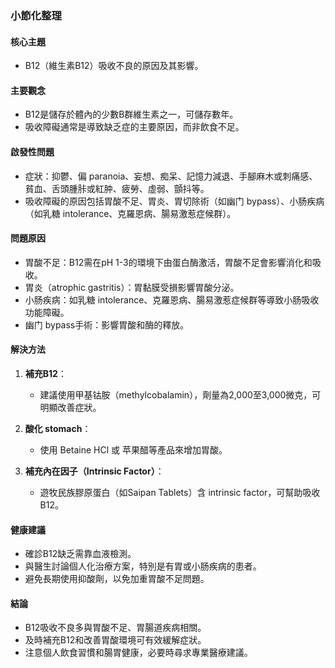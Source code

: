 ### 小節化整理

#### 核心主題
- B12（維生素B12）吸收不良的原因及其影響。

#### 主要觀念
- B12是儲存於體內的少數B群維生素之一，可儲存數年。
- 吸收障礙通常是導致缺乏症的主要原因，而非飲食不足。

#### 啟發性問題
- 症狀：抑鬱、偏 paranoia、妄想、痴呆、記憶力減退、手腳麻木或刺痛感、貧血、舌頭腫胩或紅肿、疲勞、虛弱、顫抖等。
- 吸收障礙的原因包括胃酸不足、胃炎、胃切除術（如幽门 bypass）、小肠疾病（如乳糖 intolerance、克羅恩病、腸易激惹症候群）。

#### 問題原因
- 胃酸不足：B12需在pH 1-3的環境下由蛋白酶激活，胃酸不足會影響消化和吸收。
- 胃炎（atrophic gastritis）：胃黏膜受損影響胃酸分泌。
- 小肠疾病：如乳糖 intolerance、克羅恩病、腸易激惹症候群等導致小肠吸收功能障礙。
- 幽门 bypass手術：影響胃酸和酶的釋放。

#### 解決方法
1. **補充B12**：
   - 建議使用甲基钴胺（methylcobalamin），劑量為2,000至3,000微克，可明顯改善症狀。
   
2. **酸化 stomach**：
   - 使用 Betaine HCl 或 苹果醋等產品來增加胃酸。
   
3. **補充內在因子（Intrinsic Factor）**：
   - 遊牧民族膠原蛋白（如Saipan Tablets）含 intrinsic factor，可幫助吸收B12。

#### 健康建議
- 確診B12缺乏需靠血液檢測。
- 與醫生討論個人化治療方案，特別是有胃或小肠疾病的患者。
- 避免長期使用抑酸劑，以免加重胃酸不足問題。

#### 結論
- B12吸收不良多與胃酸不足、胃腸道疾病相關。
- 及時補充B12和改善胃酸環境可有效緩解症狀。
- 注意個人飲食習慣和腸胃健康，必要時尋求專業醫療建議。